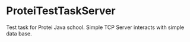 # ProteiTestTaskServer
Test task for Protei Java school. Simple TCP Server interacts with simple data base.
